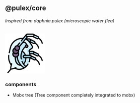 ## @pulex/core

###### Inspired from daphnia pulex (microscopic water flea)
![alt text](readme/daphnia.png)


### components
* Mobx tree (Tree component completely integrated to mobx)
